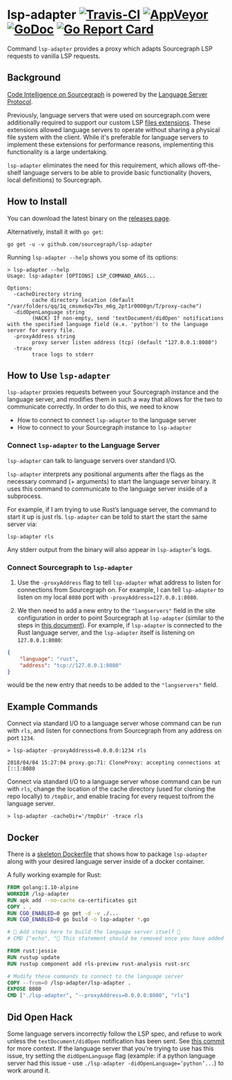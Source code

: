 # lsp-adapter [![Travis-CI](https://travis-ci.org/sourcegraph/lsp-adapter.svg)](https://travis-ci.org/sourcegraph/lsp-adapter) [![AppVeyor](https://ci.appveyor.com/api/projects/status/vfdftcqh0ekb881u/branch/master?svg=true)](https://ci.appveyor.com/project/sourcegraph/lsp-adapter/branch/master) [![GoDoc](https://godoc.org/github.com/sourcegraph/lsp-adapter?status.svg)](http://godoc.org/github.com/sourcegraph/lsp-adapter) [![Go Report Card](https://goreportcard.com/badge/github.com/sourcegraph/lsp-adapter)](https://goreportcard.com/report/github.com/sourcegraph/lsp-adapter)

Command `lsp-adapter` provides a proxy which adapts Sourcegraph LSP requests to
vanilla LSP requests.

## Background

[Code Intelligence on Sourcegraph](https://about.sourcegraph.com/docs/code-intelligence/) is powered by the [Language Server Protocol](https://microsoft.github.io/language-server-protocol/). 

Previously, language servers that were used on sourcegraph.com were additionally required to support our
custom LSP [files extensions](https://github.com/sourcegraph/language-server-protocol/blob/master/extension-files.md). These extensions allowed language servers to operate without sharing a physical file system with the client. While it's preferable for language servers to implement these extensions for performance reasons, implementing this functionality is a large undertaking.  

`lsp-adapter` eliminates the need for this requirement, which allows off-the-shelf language servers to be able to provide basic functionality (hovers, local definitions) to Sourcegraph.

## How to Install 

You can download the latest binary on the [releases page](https://github.com/sourcegraph/lsp-adapter/releases).

Alternatively, install it with `go get`:

```shell
go get -u -v github.com/sourcegraph/lsp-adapter
```

Running `lsp-adapter --help` shows you some of its options: 

```shell
> lsp-adapter --help                                                                                          
Usage: lsp-adapter [OPTIONS] LSP_COMMAND_ARGS...

Options:
  -cacheDirectory string
    	cache directory location (default "/var/folders/qq/1q_cmsmx6qv7bs_m6g_2pt1r0000gn/T/proxy-cache")
  -didOpenLanguage string
    	(HACK) If non-empty, send 'textDocument/didOpen' notifications with the specified language field (e.x. 'python') to the language server for every file.
  -proxyAddress string
    	proxy server listen address (tcp) (default "127.0.0.1:8080")
  -trace
    	trace logs to stderr
```
## How to Use `lsp-adapter`

`lsp-adapter` proxies requests between your Sourcegraph instance and the language server, and modifies them in such a way that allows for the two to communicate correctly. In order to do this, we need to know

- How to connect to connect `lsp-adapter` to the language server
- How to connect to your Sourcegraph instance to `lsp-adapter`


### Connect `lsp-adapter` to the Language Server 

`lsp-adapter` can talk to language servers over standard I/O.

`lsp-adapter` interprets any positional arguments after the flags as the necessary command (+ arguments) to start the language server binary. It uses this command to communicate to the language server inside of a subprocess.

For example, if I am trying to use Rust’s language server, the command to start it up is just rls. `lsp-adapter` can be told to start the start the same server via:

```shell
lsp-adapter rls
```

Any stderr output from the binary will also appear in `lsp-adapter`'s logs.


### Connect Sourcegraph to `lsp-adapter`

1. Use the `-proxyAddress` flag to tell `lsp-adapter` what address to listen for connections from Sourcegraph on. For example, I can tell `lsp-adapter` to listen on my local `8080` port with `-proxyAddress=127.0.0.1:8080`.

2. We then need to add a new entry to the `"langservers"` field in the site configuration in order to point Sourcegraph at `lsp-adapter` (similar to the steps in [this document](https://about.sourcegraph.com/docs/code-intelligence/install-manual)). For example, if `lsp-adapter` is connected to the Rust language server, and the `lsp-adapter` itself is listening on `127.0.0.1:8080`:

```json
{
    "language": "rust",
    "address": "tcp://127.0.0.1:8080"
}
```
would be the new entry that needs to be added to the `"langservers"` field.

## Example Commands 

Connect via standard I/O to a language server whose command can be run with `rls`, and listen for connections from Sourcegraph from any address on port `1234`.

```shell
> lsp-adapter -proxyAddresss=0.0.0.0:1234 rls

2018/04/04 15:27:04 proxy.go:71: CloneProxy: accepting connections at [::]:8080
```

Connect via standard I/O to a language server whose command can be run with `rls`, change the location of the cache directory (used for cloning the repo locally) to `/tmpDir`, and enable tracing for every request to/from the language server.

```shell
> lsp-adapter -cacheDir='/tmpDir' -trace rls
```

## Docker 

There is a [skeleton Dockerfile](https://github.com/sourcegraph/lsp-adapter/blob/master/Dockerfile) that shows how to package `lsp-adapter` along with your desired language server inside of a docker container. 

A fully working example for Rust:

```Dockerfile
FROM golang:1.10-alpine
WORKDIR /lsp-adapter
RUN apk add --no-cache ca-certificates git
COPY . .
RUN CGO_ENABLED=0 go get -d -v ./...
RUN CGO_ENABLED=0 go build -o lsp-adapter *.go

# 👀 Add steps here to build the language server itself 👀
# CMD ["echo", "🚨 This statement should be removed once you have added the logic to start up the language server! 🚨 Exiting..."]

FROM rust:jessie
RUN rustup update
RUN rustup component add rls-preview rust-analysis rust-src

# Modify these commands to connect to the language server
COPY --from=0 /lsp-adapter/lsp-adapter .
EXPOSE 8080
CMD ["./lsp-adapter", "--proxyAddress=0.0.0.0:8080", "rls"]
```

## Did Open Hack 

Some language servers incorrectly follow the LSP spec, and refuse to work unless the `textDocument/didOpen` notification has been sent. See [this commit](https://github.com/sourcegraph/lsp-adapter/commit/1228a1fbaf102aa44575cec6802a5a211d117ee1) for more context. If the language server that you’re trying to use has this issue, try setting the `didOpenLanguage` flag (example: if a python language server had this issue - use `./lsp-adapter -didOpenLanguage=’python’...`) to work around it. 
